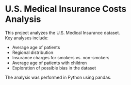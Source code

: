 # U.S. Medical Insurance Costs Analysis

This project analyzes the U.S. Medical Insurance dataset.  
Key analyses include:
- Average age of patients
- Regional distribution
- Insurance charges for smokers vs. non-smokers
- Average age of patients with children
- Exploration of possible bias in the dataset

The analysis was performed in Python using pandas.

